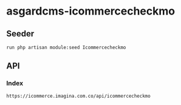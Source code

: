 # asgardcms-icommercecheckmo

## Seeder

    run php artisan module:seed Icommercecheckmo

## API

### Index
    
    https://icommerce.imagina.com.co/api/icommercecheckmo




